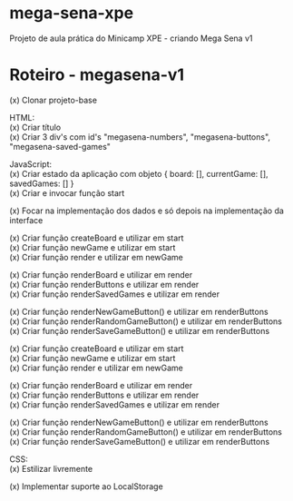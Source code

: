 # mega-sena-xpe
Projeto de aula prática do Minicamp XPE - criando Mega Sena v1

Roteiro - megasena-v1 <br>
=====================

(x) Clonar projeto-base <br>

HTML: <br>
(x) Criar título <br>
(x) Criar 3 div's com id's "megasena-numbers", "megasena-buttons", "megasena-saved-games" <br>

JavaScript: <br>
(x) Criar estado da aplicação com objeto { board: [], currentGame: [], savedGames: [] } <br>
(x) Criar e invocar função start <br>

(x) Focar na implementação dos dados e só depois
   na implementação da interface  <br>

(x) Criar função createBoard e utilizar em start  <br>
(x) Criar função newGame e utilizar em start  <br>
(x) Criar função render e utilizar em newGame  <br>

(x) Criar função renderBoard e utilizar em render  <br>
(x) Criar função renderButtons e utilizar em render  <br>
(x) Criar função renderSavedGames e utilizar em render  <br>

(x) Criar função renderNewGameButton() e utilizar em renderButtons  <br>
(x) Criar função renderRandomGameButton() e utilizar em renderButtons  <br>
(x) Criar função renderSaveGameButton() e utilizar em renderButtons  <br>

(x) Criar função createBoard e utilizar em start <br>
(x) Criar função newGame e utilizar em start <br>
(x) Criar função render e utilizar em newGame <br>

(x) Criar função renderBoard e utilizar em render <br>
(x) Criar função renderButtons e utilizar em render <br>
(x) Criar função renderSavedGames e utilizar em render <br>

(x) Criar função renderNewGameButton() e utilizar em renderButtons <br>
(x) Criar função renderRandomGameButton() e utilizar em renderButtons <br>
(x) Criar função renderSaveGameButton() e utilizar em renderButtons <br>

CSS: <br>
(x) Estilizar livremente

(x) Implementar suporte ao LocalStorage
